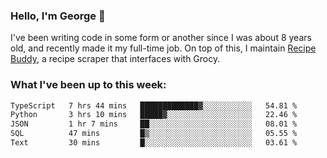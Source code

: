 ### Hello, I'm George 👋

I've been writing code in some form or another since I was about 8 years old, and recently made it my full-time job. On top of this, I maintain [Recipe Buddy](https://github.com/georgegebbett/recipe-buddy), a recipe scraper that interfaces with Grocy.  

<!--
**georgegebbett/georgegebbett** is a ✨ _special_ ✨ repository because its `README.md` (this file) appears on your GitHub profile.

Here are some ideas to get you started:

- 🔭 I’m currently working on ...
- 🌱 I’m currently learning ...
- 👯 I’m looking to collaborate on ...
- 🤔 I’m looking for help with ...
- 💬 Ask me about ...
- 📫 How to reach me: ...
- 😄 Pronouns: ...
- ⚡ Fun fact: ...
-->

### What I've been up to this week:
<!--START_SECTION:waka-->

```txt
TypeScript   7 hrs 44 mins   █████████████▓░░░░░░░░░░░   54.81 %
Python       3 hrs 10 mins   █████▓░░░░░░░░░░░░░░░░░░░   22.46 %
JSON         1 hr 7 mins     ██░░░░░░░░░░░░░░░░░░░░░░░   08.01 %
SQL          47 mins         █▒░░░░░░░░░░░░░░░░░░░░░░░   05.55 %
Text         30 mins         █░░░░░░░░░░░░░░░░░░░░░░░░   03.61 %
```

<!--END_SECTION:waka-->
